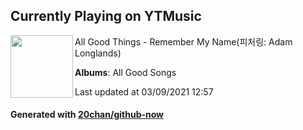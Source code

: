 ## Currently Playing on YTMusic

[<img align="left" width="100" src="https://lh3.googleusercontent.com/mHxTVDdxe-vXQBBCAfrOImZk1D1QpgvO7m8Ch1P_8bqErH6V6ah-5U_CJ3AsJe2E07C7Z3pVM4JuA-WZ">](https://music.youtube.com/watch?v=fTGHzLySEWk)

All Good Things - Remember My Name(피처링: Adam Longlands)

**Albums**: All Good Songs

Last updated at 03/09/2021 12:57

#### Generated with [20chan/github-now](https://github.com/20chan/github-now)


<!--
**20chan/20chan** is a ✨ _special_ ✨ repository because its `README.md` (this file) appears on your GitHub profile.

Here are some ideas to get you started:

- 🔭 I’m currently working on ...
- 🌱 I’m currently learning ...
- 👯 I’m looking to collaborate on ...
- 🤔 I’m looking for help with ...
- 💬 Ask me about ...
- 📫 How to reach me: ...
- 😄 Pronouns: ...
- ⚡ Fun fact: ...
-->
